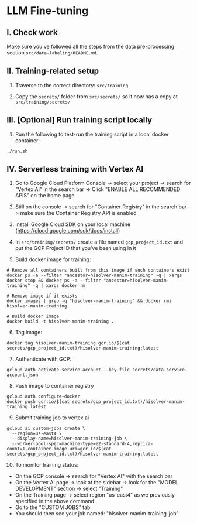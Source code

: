 # LLM Fine-tuning

## I. Check work

Make sure you've followed all the steps from the data pre-processing section `src/data-labeling/README.md`.

## II. Training-related setup

1. Traverse to the correct directory: `src/training`

2. Copy the `secrets/` folder from `src/secrets/` so it now has a copy at `src/training/secrets/`

## III. [Optional] Run training script locally

1. Run the following to test-run the training script in a local docker container:

```shell
./run.sh
```

## IV. Serverless training with Vertex AI

1. Go to Google Cloud Platform Console -> select your project -> search for "Vertex AI" in the search bar -> Click "ENABLE ALL RECOMMENDED APIS" on the home page

2. Still on the console -> search for "Container Registry" in the search bar -> make sure the Container Registry API is enabled

3. Install Google Cloud SDK on your local machine (https://cloud.google.com/sdk/docs/install)

4. In `src/training/secrets/` create a file named `gcp_project_id.txt` and put the GCP Project ID that you've been using in it

5. Build docker image for training:

```shell
# Remove all containers built from this image if such containers exist
docker ps -a --filter "ancestor=hisolver-manim-training" -q | xargs docker stop && docker ps -a --filter "ancestor=hisolver-manim-training" -q | xargs docker rm

# Remove image if it exists
docker images | grep -q "hisolver-manim-training" && docker rmi hisolver-manim-training

# Build docker image
docker build -t hisolver-manim-training .
```

6. Tag image:

```shell
docker tag hisolver-manim-training gcr.io/$(cat secrets/gcp_project_id.txt)/hisolver-manim-training:latest
```

7. Authenticate with GCP:

```shell
gcloud auth activate-service-account --key-file secrets/data-service-account.json
```

8. Push image to container registry

```shell
gcloud auth configure-docker
docker push gcr.io/$(cat secrets/gcp_project_id.txt)/hisolver-manim-training:latest
```

9. Submit training job to vertex ai

```shell
gcloud ai custom-jobs create \
  --region=us-east4 \
  --display-name=hisolver-manim-training-job \
  --worker-pool-spec=machine-type=e2-standard-4,replica-count=1,container-image-uri=gcr.io/$(cat secrets/gcp_project_id.txt)/hisolver-manim-training:latest
```

10. To monitor training status:

- On the GCP console -> search for "Vertex AI" with the search bar
- On the Vertex AI page -> look at the sidebar -> look for the "MODEL DEVELOPMENT" section -> select "Training"
- On the Training page -> select region "us-east4" as we previously specified in the above command
- Go to the "CUSTOM JOBS" tab
- You should then see your job named: "hisolver-manim-training-job"
